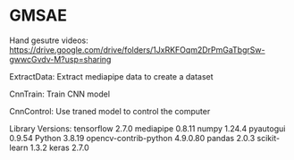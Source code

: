 # GMSAE
Hand gesutre videos: https://drive.google.com/drive/folders/1JxRKFOqm2DrPmGaTbgrSw-gwwcGvdv-M?usp=sharing 

ExtractData: Extract mediapipe data to create a dataset

CnnTrain: Train CNN model

CnnControl: Use traned model to control the computer

Library Versions:
tensorflow                2.7.0
mediapipe                 0.8.11
numpy                     1.24.4 
pyautogui                 0.9.54
Python                    3.8.19
opencv-contrib-python     4.9.0.80
pandas                    2.0.3
scikit-learn              1.3.2
keras                     2.7.0
